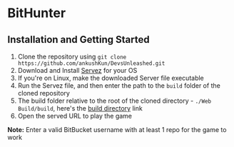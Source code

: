 # BitHunter

## Installation and Getting Started

1. Clone the repository using `git clone https://github.com/ankushKun/DevsUnleashed.git`
2. Download and Install [Servez](https://github.com/greggman/servez/releases/tag/v1.11.0) for your OS
3. If you're on Linux, make the downloaded Server file executable
4. Run the Servez file, and then enter the path to the `build` folder of the cloned repository
5. The build folder relative to the root of the cloned directory - `./Web Build/build`, here's the [build directory](https://github.com/ankushKun/DevsUnleashed/tree/main/Web%20Build/build) link
6. Open the served URL to play the game

**Note:** Enter a valid BitBucket username with at least 1 repo for the game to work
